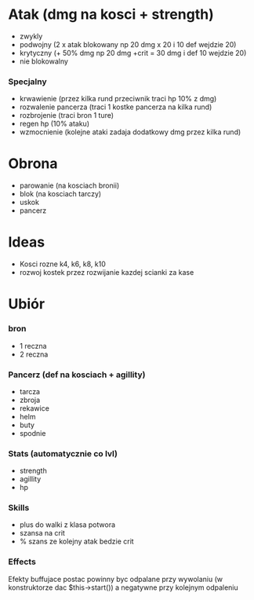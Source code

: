 # Atak (dmg na kosci + strength)
- zwykly
- podwojny (2 x atak blokowany np 20 dmg x 20 i 10 def wejdzie 20)
- krytyczny (+ 50% dmg np 20 dmg +crit = 30 dmg i def 10 wejdzie 20)
- nie blokowalny

### Specjalny
- krwawienie (przez kilka rund przeciwnik traci hp 10% z dmg)
- rozwalenie pancerza (traci 1 kostke pancerza na kilka rund)
- rozbrojenie (traci bron 1 ture)
- regen hp (10% ataku)
- wzmocnienie (kolejne ataki zadaja dodatkowy dmg przez kilka rund)

# Obrona
- parowanie (na kosciach bronii)
- blok (na kosciach tarczy)
- uskok
- pancerz

# Ideas
- Kosci rozne k4, k6, k8, k10
- rozwoj kostek przez rozwijanie kazdej scianki za kase

# Ubiór

### bron 
- 1 reczna
- 2 reczna

### Pancerz (def na kosciach + agillity)
- tarcza
- zbroja
- rekawice
- helm
- buty
- spodnie


### Stats (automatycznie co lvl)
- strength
- agillity
- hp

### Skills
- plus do walki z klasa potwora
- szansa na crit
- % szans ze kolejny atak bedzie crit

### Effects
Efekty buffujace postac powinny byc odpalane
przy wywolaniu (w konstruktorze dac $this->start())
a negatywne przy kolejnym odpaleniu
